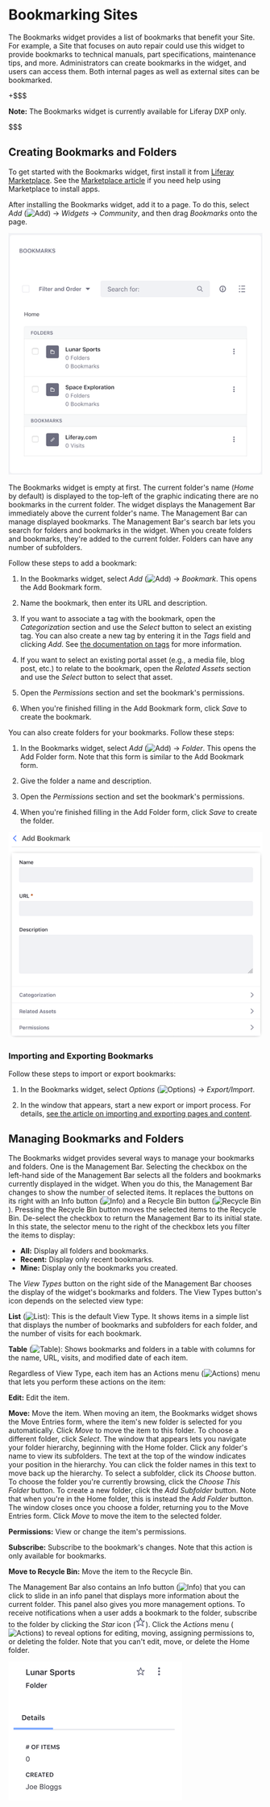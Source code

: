 # Bookmarking Sites [](id=bookmarking-sites)

The Bookmarks widget provides a list of bookmarks that benefit your Site. For
example, a Site that focuses on auto repair could use this widget to provide
bookmarks to technical manuals, part specifications, maintenance tips, and more.
Administrators can create bookmarks in the widget, and users can access them.
Both internal pages as well as external sites can be bookmarked. 

+$$$

**Note:** The Bookmarks widget is currently available for Liferay DXP only. 

$$$

## Creating Bookmarks and Folders [](id=creating-bookmarks-and-folders)

To get started with the Bookmarks widget, first install it from 
[Liferay Marketplace](https://web.liferay.com/marketplace/-/mp/application/106221974). 
See the 
[Marketplace article](/discover/portal/-/knowledge_base/7-1/using-the-liferay-marketplace) 
if you need help using Marketplace to install apps. 

After installing the Bookmarks widget, add it to a page. To do this, select 
*Add* 
(![Add](../../../images/icon-add-app.png)) 
&rarr; *Widgets* &rarr; *Community*, and then drag *Bookmarks* onto the page. 

![Figure 1: The Bookmarks widget displays bookmarks and folders for bookmarks.](../../../images/bookmarks-all.png)

The Bookmarks widget is empty at first. The current folder's name (*Home* by 
default) is displayed to the top-left of the graphic indicating there are no 
bookmarks in the current folder. The widget displays the Management Bar
immediately above the current folder's name. The Management Bar can manage 
displayed bookmarks. The Management Bar's search bar lets you search for folders
and bookmarks in the widget. When you create folders and bookmarks, they're
added to the current folder. Folders can have any number of subfolders. 

Follow these steps to add a bookmark: 

1.  In the Bookmarks widget, select *Add* 
    (![Add](../../../images/icon-portlet-add-control.png)) 
    &rarr; *Bookmark*. This opens the Add Bookmark form. 

2.  Name the bookmark, then enter its URL and description. 

3.  If you want to associate a tag with the bookmark, open the *Categorization* 
    section and use the *Select* button to select an existing tag. You can also 
    create a new tag by entering it in the *Tags* field and clicking *Add*. See 
    [the documentation on tags](/discover/portal/-/knowledge_base/7-1/organizing-content-with-tags-and-categories) 
    for more information. 

4.  If you want to select an existing portal asset (e.g., a media file, blog
    post, etc.) to relate to the bookmark, open the *Related Assets* section and
    use the *Select* button to select that asset. 

5.  Open the *Permissions* section and set the bookmark's permissions. 

6.  When you're finished filling in the Add Bookmark form, click *Save* to 
    create the bookmark. 

You can also create folders for your bookmarks. Follow these steps:

1.  In the Bookmarks widget, select *Add* 
    (![Add](../../../images/icon-portlet-add-control.png)) 
    &rarr; *Folder*. This opens the Add Folder form. Note that this form is
    similar to the Add Bookmark form. 

2.  Give the folder a name and description. 

3.  Open the *Permissions* section and set the bookmark's permissions. 

4.  When you're finished filling in the Add Folder form, click *Save* to 
    create the folder. 

![Figure 2: The Add Bookmark form lets you create a bookmark.](../../../images/bookmarks-add-bookmark.png)

### Importing and Exporting Bookmarks [](id=importing-and-exporting-bookmarks)

Follow these steps to import or export bookmarks: 

1.  In the Bookmarks widget, select *Options* 
    (![Options](../../../images/icon-app-options.png)) 
    &rarr; *Export/Import*. 

2.  In the window that appears, start a new export or import process. For 
    details, 
    [see the article on importing and exporting pages and content](/discover/portal/-/knowledge_base/7-1/importing-exporting-pages-and-content). 

## Managing Bookmarks and Folders [](id=managing-bookmarks-and-folders)

The Bookmarks widget provides several ways to manage your bookmarks and folders. 
One is the Management Bar. Selecting the checkbox on the left-hand side of the 
Management Bar selects all the folders and bookmarks currently displayed in the 
widget. When you do this, the Management Bar changes to show the number of
selected items. It replaces the buttons on its right with an Info button
(![Info](../../../images/icon-information-dm.png)) and a Recycle Bin button
(![Recycle Bin](../../../images/icon-trash.png)). Pressing the Recycle Bin
button moves the selected items to the Recycle Bin. De-select the checkbox to
return the Management Bar to its initial state. In this state, the selector menu
to the right of the checkbox lets you filter the items to display: 

- **All:** Display all folders and bookmarks. 
- **Recent:** Display only recent bookmarks. 
- **Mine:** Display only the bookmarks you created. 

The *View Types* button on the right side of the Management Bar chooses the
display of the widget's bookmarks and folders. The View Types button's icon
depends on the selected view type: 

**List** (![List](../../../images/icon-view-type-list.png)): 
This is the default View Type. It shows items in a simple list that displays 
the number of bookmarks and subfolders for each folder, and the number of 
visits for each bookmark. 

**Table** (![Table](../../../images/icon-view-type-table.png)): 
Shows bookmarks and folders in a table with columns for the name, URL, 
visits, and modified date of each item. 

Regardless of View Type, each item has an Actions menu 
(![Actions](../../../images/icon-actions.png)) 
menu that lets you perform these actions on the item: 

**Edit:** Edit the item. 

**Move:** Move the item. When moving an item, the Bookmarks widget shows the
Move Entries form, where the item's new folder is selected for you
automatically. Click *Move* to move the item to this folder. To choose
a different folder, click *Select*. The window that appears lets you
navigate your folder hierarchy, beginning with the Home folder. Click any
folder's name to view its subfolders. The text at the top of the window
indicates your position in the hierarchy. You can click the folder names in
this text to move back up the hierarchy. To select a subfolder, click its
*Choose* button. To choose the folder you're currently browsing, click the
*Choose This Folder* button. To create a new folder, click the *Add
Subfolder* button. Note that when you're in the Home folder, this is instead
the *Add Folder* button. The window closes once you choose a folder,
returning you to the Move Entries form. Click *Move* to move the item to the
selected folder. 

**Permissions:** View or change the item's permissions. 

**Subscribe:** Subscribe to the bookmark's changes. Note that this action is 
only available for bookmarks. 

**Move to Recycle Bin:** Move the item to the Recycle Bin.

The Management Bar also contains an Info button 
(![Info](../../../images/icon-information-dm.png)) 
that you can click to slide in an info panel that displays more information 
about the current folder. This panel also gives you more management options. To 
receive notifications when a user adds a bookmark to the folder, subscribe to 
the folder by clicking the *Star* icon 
(![Star](../../../images/icon-star.png)). 
Click the *Actions* menu 
(![Actions](../../../images/icon-actions.png)) 
to reveal options for editing, moving, assigning permissions to, or deleting the 
folder. Note that you can't edit, move, or delete the Home folder. 

![Figure 3: A folder's info panel shows more information about the folder, and lets you take additional actions.](../../../images/bookmarks-info-panel.png)
